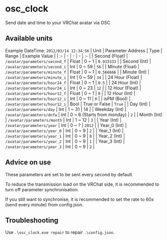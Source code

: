 # osc_clock
Send date and time to your VRChat avatar via OSC

## Available units
Example DateTime: `2012/03/14 12:34:56`
| Unit | Parameter Address  | Type | Range | Example Value |
| :- | - | - | - | :- |
| Second (Float) | `/avatar/parameters/second_f`  | Float  | 0 ~ 1 | `0.933333` |
| Second (Int) | `/avatar/parameters/second_i`  | Int  | 0 ~ 59 | `56` |
| Minute (Float) | `/avatar/parameters/minute_f`  | Float  | 0 ~ 1 | `0.566666` |
| Minute (Int) | `/avatar/parameters/minute_i`  | Int  | 0 ~ 59 | `34` |
| 24 Hour (Float) | `/avatar/parameters/hour24_f`  | Float  | 0 ~ 1 | `0.5` |
| 24 Hour (Int) | `/avatar/parameters/hour24_i`  | Int  | 0 ~ 23 | `12` |
| 12 Hour (Float) | `/avatar/parameters/hour12_f`  | Float  | 0 ~ 1 | `0` |
| 12 Hour (Int) | `/avatar/parameters/hour12_i`  | Int  | 0 ~ 11 | `0` |
| isPM (Bool) | `/avatar/parameters/hour12_i`  | Bool  | True or False | `True` |
| Day (Int) | `/avatar/parameters/day`  | Int  | 1 ~ 31 | 14 |
| Weekday (Int) | `/avatar/parameters/dofw`  | Int  | 0 ~ 6 (Starts from monday) | `2` |
| Month (Int) | `/avatar/parameters/month`  | Int  | 1 ~ 12 | `3` |
| Year (Int) | `/avatar/parameters/year`  | Int  | 0 ~ ? | `2012` |
| Year_0 (Int) | `/avatar/parameters/year_0`  | Int  | 0 ~ 9 | `2` |
| Year_1 (Int) | `/avatar/parameters/year_1`  | Int  | 0 ~ 9 | `0` |
| Year_2 (Int) | `/avatar/parameters/year_2`  | Int  | 0 ~ 9 | `1` |
| Year_3 (Int) | `/avatar/parameters/year_3`  | Int  | 0 ~ 9 | `2` |

## Advice on use

These parameters are set to be sent every second by default.

To reduce the transmission load on the VRChat side, it is recommended to turn off parameter synchronisation.

If you still want to synchronise, it is recommended to set the rate to 60x (send every minute) from config.json.

## Troubleshooting
Use `.\osc_clock.exe repair` to repair `.\config.json`.
